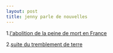 ```yaml
---
layout: post
title: jenny parle de nouvelles
---
```


<p>1.<a href="http://www.lemonde.fr/web/article/0,1-0@2-3224,36-849753@51-849839,0.html">l&#39;abolition de la peine de mort en France</a></p>
<p>2.<a href="http://www.french.xinhuanet.com/french/2006-12/28/content_367058.htm">suite du tremblement de terre</a> </p>
<p></p>
